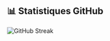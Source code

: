 ## 📊 Statistiques GitHub
![GitHub Streak](https://github-readme-streak-stats.herokuapp.com/?user=emilecvl&theme=radical)
